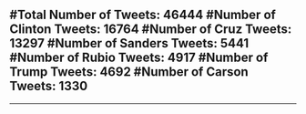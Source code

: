 #Total Number of Tweets: 46444 
#Number of Clinton Tweets: 16764
#Number of Cruz Tweets: 13297
#Number of Sanders Tweets: 5441
#Number of Rubio Tweets: 4917
#Number of Trump Tweets: 4692
#Number of Carson Tweets: 1330
---
---
